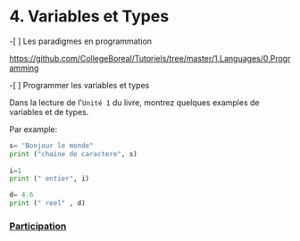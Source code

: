 # 4. Variables et Types


-[ ] Les paradigmes en programmation

https://github.com/CollegeBoreal/Tutoriels/tree/master/1.Languages/0.Programming

-[ ] Programmer les variables et types


Dans la lecture de l'`Unité 1` du livre, montrez quelques examples de variables et de types.

Par example:

```python
s= "Bonjour le monde" 
print ("chaine de caractere", s)
 
i=1
print (" entier", i)

d= 4.6
print (" reel" , d)
```

### [Participation](.scripts/Participation.md)


